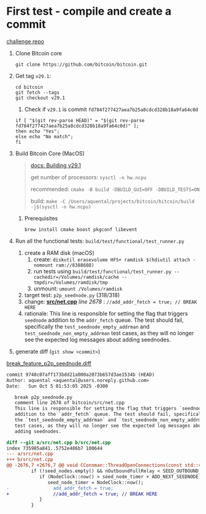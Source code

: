 # First test - compile and create a commit

[challenge repo](https://github.com/vinteum-foss-program/bdl-2025-test-the-test-aquental)

1. Clone Bitcoin core

   ```shell
   git clone https://github.com/bitcoin/bitcoin.git
   ```

2. Get tag `v29.1`:

   ```shell
   cd bitcoin
   git fetch --tags
   git checkout v29.1
   ```

   1. Check if `v29.1` is commit `fd784f277427aea7b25a8cdcd328b18a9fa64c0d`

   ```shell
   if [ "$(git rev-parse HEAD)" = "$(git rev-parse fd784f277427aea7b25a8cdcd328b18a9fa64c0d)" ];
   then echo "Yes";
   else echo "No match";
   fi
   ```

3. Build Bitcoin Core (MacOS)

   > [docs: Building v29.1](https://github.com/bitcoin/bitcoin/tree/v29.1/doc#building)
   >
   > get number of processors: `sysctl -n hw.ncpu`
   >
   > recommended: `cmake -B build -DBUILD_GUI=OFF -DBUILD_TESTS=ON`
   >
   > build: `make -C /Users/aquental/projects/bitcoin/bitcoin/build -j$(sysctl -n hw.ncpu)`

   1. Prerequisites
      ```shell
      brew install cmake boost pkgconf libevent
      ```

4. Run all the functional tests: `build/test/functional/test_runner.py`

   1. create a RAM disk (macOS)
      1. create: `diskutil erasevolume HFS+ ramdisk $(hdiutil attach -nomount ram://8388608)`
      2. run tests using `build/test/functional/test_runner.py --cachedir=/Volumes/ramdisk/cache --tmpdir=/Volumes/ramdisk/tmp`
      3. unmount: `umount /Volumes/ramdisk`
   2. target test: `p2p_seednode.py` (318/318)
   3. change: [**src/net.cpp**](https://github.com/bitcoin/bitcoin/blob/master/src/net.cpp?plain=1#L2678) _line 2678_ : `//add_addr_fetch = true; // BREAK HERE`
   4. rationale: This line is responsible for setting the flag that triggers `seednode` addition to the `addr_fetch` queue.
      The test should fail, specifically the `test_seednode_empty_addrman` and `test_seednode_non_empty_addrman` test cases, as they will no longer see the expected log messages about adding seednodes.

5. generate diff (`git show <commit>`)

[break_feature_p2p_seednode.diff](./break_feature_p2p_seednode.diff)

```diff
commit 9748c07aff173bdd21a000a2073b657d3ae1534b (HEAD)
Author: aquental <aquental@users.noreply.github.com>
Date:   Sun Oct 5 01:53:05 2025 -0300

   break p2p_seednode.py
   comment line 2678 of bitcoin/src/net.cpp
   This line is responsible for setting the flag that triggers `seednode`
   addition to the `addr_fetch` queue. The test should fail, specifically
   the `test_seednode_empty_addrman` and `test_seednode_non_empty_addrman`
   test cases, as they will no longer see the expected log messages about
   adding seednodes.

diff --git a/src/net.cpp b/src/net.cpp
index 735985a841..5752e486b7 100644
--- a/src/net.cpp
+++ b/src/net.cpp
@@ -2676,7 +2676,7 @@ void CConnman::ThreadOpenConnections(const std::vector<std::string> connect, Spa
         if (!seed_nodes.empty() && nOutboundFullRelay < SEED_OUTBOUND_CONNECTION_THRESHOLD) {
            if (NodeClock::now() > seed_node_timer + ADD_NEXT_SEEDNODE) {
               seed_node_timer = NodeClock::now();
-                add_addr_fetch = true;
+                //add_addr_fetch = true; // BREAK HERE
            }
         }

```
